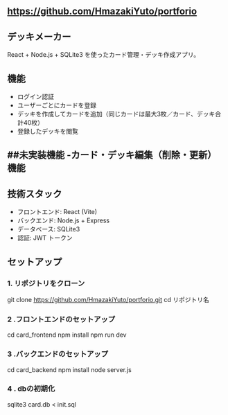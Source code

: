 ## https://github.com/HmazakiYuto/portforio

## デッキメーカー

React + Node.js + SQLite3 を使ったカード管理・デッキ作成アプリ。

## 機能
- ログイン認証
- ユーザーごとにカードを登録
- デッキを作成してカードを追加（同じカードは最大3枚／カード、デッキ合計40枚）
- 登録したデッキを閲覧

##未実装機能
-カード・デッキ編集（削除・更新）機能
-

## 技術スタック
- フロントエンド: React (Vite)
- バックエンド: Node.js + Express
- データベース: SQLite3
- 認証: JWT トークン

## セットアップ

### 1. リポジトリをクローン

git clone https://github.com/HmazakiYuto/portforio.git
cd リポジトリ名

### 2 .フロントエンドのセットアップ
cd card_frontend
npm install
npm run dev

### 3 .バックエンドのセットアップ
cd card_backend
npm install
node server.js

### 4 . dbの初期化
sqlite3 card.db < init.sql



